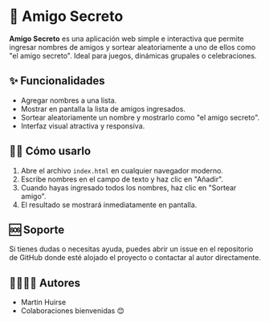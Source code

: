 # 🎁 Amigo Secreto

**Amigo Secreto** es una aplicación web simple e interactiva que permite ingresar nombres de amigos y sortear aleatoriamente a uno de ellos como "el amigo secreto". Ideal para juegos, dinámicas grupales o celebraciones.

## ✨ Funcionalidades

- Agregar nombres a una lista.
- Mostrar en pantalla la lista de amigos ingresados.
- Sortear aleatoriamente un nombre y mostrarlo como "el amigo secreto".
- Interfaz visual atractiva y responsiva.

## 🧑‍💻 Cómo usarlo

1. Abre el archivo `index.html` en cualquier navegador moderno.
2. Escribe nombres en el campo de texto y haz clic en "Añadir".
3. Cuando hayas ingresado todos los nombres, haz clic en "Sortear amigo".
4. El resultado se mostrará inmediatamente en pantalla.

## 🆘 Soporte

Si tienes dudas o necesitas ayuda, puedes abrir un issue en el repositorio de GitHub donde esté alojado el proyecto o contactar al autor directamente.

## 👨‍👩‍👧‍👦 Autores

- Martin Huirse  
- Colaboraciones bienvenidas 😊
